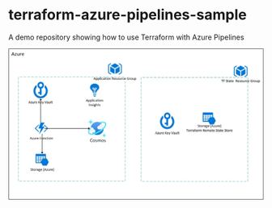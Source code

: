 # terraform-azure-pipelines-sample
A demo repository showing how to use Terraform with Azure Pipelines

![AZURE PAAS with Terraform](https://github.com/haripraghash/terraform-azure-pipelines-sample/blob/master/TF-azure%20devops.jpg)
